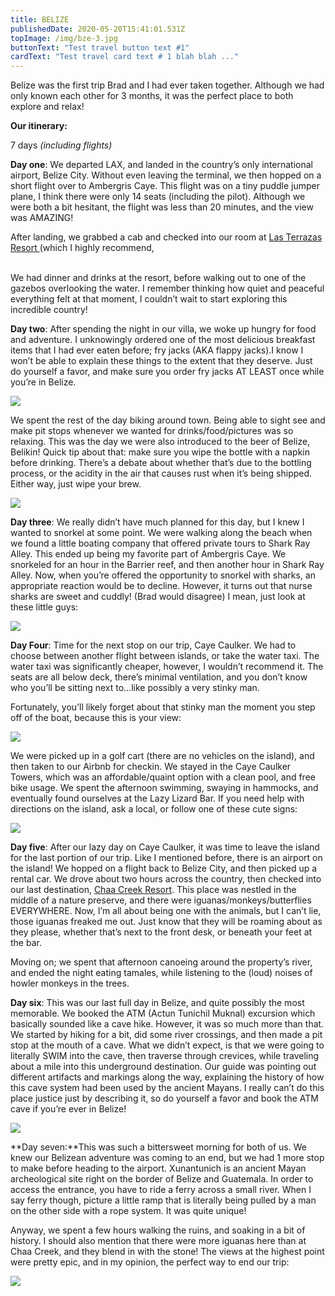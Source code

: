 ```yaml
---
title: BELIZE
publishedDate: 2020-05-20T15:41:01.531Z
topImage: /img/bze-3.jpg
buttonText: "Test travel button text #1"
cardText: "Test travel card text # 1 blah blah ..."
---
```

Belize was the first trip Brad and I had ever taken together. Although we had only known each other for 3 months, it was the perfect place to both explore and relax!



**Our itinerary:**

7 days *(including flights)*



**Day one**: We departed LAX, and landed in the country’s only international airport, Belize City. Without even leaving the terminal, we then hopped on a short flight over to Ambergris Caye. This flight was on a tiny puddle jumper plane, I think there were only 14 seats (including the pilot). Although we were both a bit hesitant, the flight was less than 20 minutes, and the view was AMAZING!

After landing, we grabbed a cab and checked into our room at [Las Terrazas Resort ](https://www.lasterrazasresort.com)(which I highly recommend,

\
We had dinner and drinks at the resort, before walking out to one of the gazebos overlooking the water. I remember thinking how quiet and peaceful everything felt at that moment, I couldn’t wait to start exploring this incredible country!

**Day two**: After spending the night in our villa, we woke up hungry for food and adventure. I unknowingly ordered one of the most delicious breakfast items that I had ever eaten before; fry jacks (AKA flappy jacks).I know I won’t be able to explain these things to the extent that they deserve. Just do yourself a favor, and make sure you order fry jacks AT LEAST once while you’re in Belize.

![](/img/fry-jacks.jpg)



We spent the rest of the day biking around town. Being able to sight see and make pit stops whenever we wanted for drinks/food/pictures was so relaxing. This was the day we were also introduced to the beer of Belize, Belikin! Quick tip about that: make sure you wipe the bottle with a napkin before drinking. There’s a debate about whether that’s due to the bottling process, or the acidity in the air that causes rust when it’s being shipped. Either way, just wipe your brew.

![](/img/338054140d5988550f532e31a994c978.jpg)



**Day three**: We really didn’t have much planned for this day, but I knew I wanted to snorkel at some point. We were walking along the beach when we found a little boating company that offered private tours to Shark Ray Alley. This ended up being my favorite part of Ambergris Caye. We snorkeled for an hour in the Barrier reef, and then another hour in Shark Ray Alley. Now, when you’re offered the opportunity to snorkel with sharks, an appropriate reaction would be to decline. However, it turns out that nurse sharks are sweet and cuddly! (Brad would disagree) I mean, just look at these little guys:

![](/img/shark.jpg)



**Day Four**: Time for the next stop on our trip, Caye Caulker. We had to choose between another flight between islands, or take the water taxi. The water taxi was significantly cheaper, however, I wouldn’t recommend it. The seats are all below deck, there’s minimal ventilation, and you don’t know who you’ll be sitting next to…like possibly a very stinky man.

Fortunately, you’ll likely forget about that stinky man the moment you step off of the boat, because this is your view:

![](/img/cc.jpg)



We were picked up in a golf cart (there are no vehicles on the island), and then taken to our Airbnb for checkin. We stayed in the Caye Caulker Towers, which was an affordable/quaint option with a clean pool, and free bike usage. We spent the afternoon swimming, swaying in hammocks, and eventually found ourselves at the Lazy Lizard Bar. If you need help with directions on the island, ask a local, or follow one of these cute signs:

![](/img/cc2.jpg)

**Day five**: After our lazy day on Caye Caulker, it was time to leave the island for the last portion of our trip. Like I mentioned before, there is an airport on the island! We hopped on a flight back to Belize City, and then picked up a rental car. We drove about two hours across the country, then checked into our last destination, [Chaa Creek Resort](https://www.chaacreek.com/). This place was nestled in the middle of a nature preserve, and there were iguanas/monkeys/butterflies EVERYWHERE. Now, I’m all about being one with the animals, but I can’t lie, those iguanas freaked me out. Just know that they will be roaming about as they please, whether that’s next to the front desk, or beneath your feet at the bar.



Moving on; we spent that afternoon canoeing around the property’s river, and ended the night eating tamales, while listening to the (loud) noises of howler monkeys in the trees.



**Day six**: This was our last full day in Belize, and quite possibly the most memorable. We booked the ATM (Actun Tunichil Muknal) excursion which basically sounded like a cave hike. However, it was so much more than that. We started by hiking for a bit, did some river crossings, and then made a pit stop at the mouth of a cave. What we didn’t expect, is that we were going to literally SWIM into the cave, then traverse through crevices, while traveling about a mile into this underground destination. Our guide was pointing out different artifacts and markings along the way, explaining the history of how this cave system had been used by the ancient Mayans. I really can’t do this place justice just by describing it, so do yourself a favor and book the ATM cave if you’re ever in Belize!

![](/img/download.jpg)

**Day seven:**This was such a bittersweet morning for both of us. We knew our Belizean adventure was coming to an end, but we had 1 more stop to make before heading to the airport. Xunantunich is an ancient Mayan archeological site right on the border of Belize and Guatemala. In order to access the entrance, you have to ride a ferry across a small river. When I say ferry though, picture a little ramp that is literally being pulled by a man on the other side with a rope system. It was quite unique!



Anyway, we spent a few hours walking the ruins, and soaking in a bit of history. I should also mention that there were more iguanas here than at Chaa Creek, and they blend in with the stone! The views at the highest point were pretty epic, and in my opinion, the perfect way to end our trip:



![](/img/travel-index.jpeg)